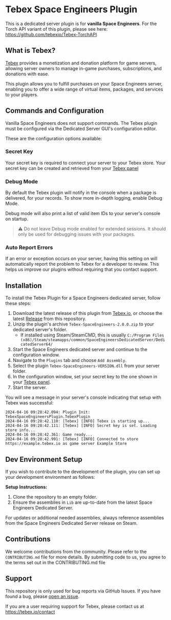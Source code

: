 # Tebex Space Engineers Plugin
This is a dedicated server plugin is for **vanilla Space Engineers**. For the Torch API variant of this plugin, please see here: https://github.com/tebexio/Tebex-TorchAPI

## What is Tebex?
[Tebex](https://tebex.io/) provides a monetization and donation platform for game servers, allowing server owners to manage in-game purchases, subscriptions, and donations with ease.

This plugin allows you to fulfill purchases on your Space Engineers server, enabling you to offer a wide range of virtual items, packages, and services to your players.

## Commands and Configuration
Vanilla Space Engineers does not support commands. The Tebex plugin must be configured via the Dedicated Server GUI's configuration editor.

These are the configuration options available:

### Secret Key
Your secret key is required to connect your server to your Tebex store. Your secret key can be created and retrieved from your [Tebex panel](https://creator.tebex.io/game-servers)

### Debug Mode
By default the Tebex plugin will notify in the console when a package is delivered, for your records. To show more in-depth logging, enable Debug Mode.

Debug mode will also print a list of valid item IDs to your server's console on startup.

> ⚠️ Do not leave Debug mode enabled for extended sessions. It should only be used for debugging issues with your packages.

### Auto Report Errors
If an error or exception occurs on your server, having this setting on will automatically report the problem to Tebex for a developer to review. This helps us improve our plugins without requiring that you contact support.

## Installation
To install the Tebex Plugin for a Space Engineers dedicated server, follow these steps:

1. Download the latest release of this plugin from [Tebex.io](https://docs.tebex.io/plugin/official-plugins), or choose the latest [Release](https://github.com/tebexio/Tebex-SpaceEngineers/releases) from this repository.
2. Unzip the plugin's archive `Tebex-SpaceEngineers-2.0.0.zip` to your dedicated server's folder.
    - If installed using Steam/SteamCMD, this is usually `C:/Program Files (x86)/Steam/steamapps/common/SpaceEngineersDedicatedServer/DedicatedServer64/`
3. Start the Space Engineers dedicated server and continue to the configuration window.
4. Navigate to the `Plugins` tab and choose `Add Assembly`.
5. Select the plugin `Tebex-SpaceEngineers-VERSION.dll` from your server folder.
6. In the configuration window, set your secret key to the one shown in your [Tebex panel](https://creator.tebex.io/game-servers).
7. Start the server.

You will see a message in your server's console indicating that setup with Tebex was successful:
```
2024-04-16 09:28:42.094: Plugin Init: TebexSpaceEngineersPlugin.TebexPlugin
2024-04-16 09:28:42.110: [Tebex] [INFO] Tebex is starting up...
2024-04-16 09:28:42.111: [Tebex] [INFO] Secret key is set. Loading store info...
2024-04-16 09:28:42.361: Game ready... 
2024-04-16 09:28:42.991: [Tebex] [INFO] Connected to store https://example.tebex.io as game server Example Store
```

## Dev Environment Setup
If you wish to contribute to the development of the plugin, you can set up your development environment as follows:

**Setup Instructions:**
1. Clone the repository to an empty folder.
2. Ensure the assemblies in `Lib` are up-to-date from the latest Space Engineers Dedicated Server.

For updates or additional needed assemblies, always reference assemblies from the Space Engineers Dedicated Server release on Steam.

## Contributions
We welcome contributions from the community. Please refer to the `CONTRIBUTING.md` file for more details. By submitting code to us, you agree to the terms set out in the CONTRIBUTING.md file

## Support
This repository is only used for bug reports via GitHub Issues. If you have found a bug, please [open an issue](https://github.com/tebexio/Tebex-SpaceEngineers/issues).

If you are a user requiring support for Tebex, please contact us at https://tebex.io/contact